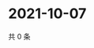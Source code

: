 # 2021-10-07

共 0 条

<!-- BEGIN WEIBO -->
<!-- 最后更新时间 Thu Oct 07 2021 10:29:00 GMT+0800 (China Standard Time) -->

<!-- END WEIBO -->
